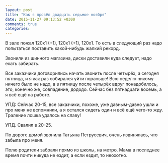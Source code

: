 ```yaml
---
layout: post
title: "Как я провёл двадцать седьмое ноября"
date: 2015-11-27 09:13:52 +0300
comments: true
categories: 
---
```

В зале пожал 120х1 (+1), 120х1 (+1), 120х1. То есть в следующий раз надо попытаться поставить какой-нибудь жалкий рекорд.

Звонили из шинного магазина, диски доставили куда следует, надо ехать забирать.

Все заказчики договорились начать звонить после четырёх, а сегодня пятница, и я как раз собирался уйти пораньше! Всю неделю никому ничего было не надо, а в пятницу после четырёх вдруг понадобилось, это, конечно же, совпадение, дододо. Сейчас без пятнадцати восемь, а я всё ещё на работе.

УПД: Сейчас 20-15, все заказчики, похоже, уже давным-давно ушли и про меня не вспомнили, а я остался сидеть один и всё ещё чего-то жду. Траление лошка удалось на славу!

УПД. Свалил в 20-25.

По дороге домой звонила Татьяна Петрусевич, очень извинялась, что забыла про меня.

Полю родители забрали прямо из школы, на метро. Мама в последнее время почти никуда не ездит, а если ездит, то неохотно.